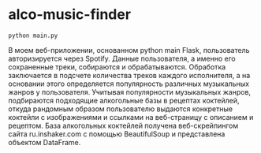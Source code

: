 # alco-music-finder

```
python main.py
```

В моем веб-приложении, основанном python main Flask, пользователь авторизируется через Spotify. Данные пользователя, а именно его сохраненные треки, собираются и обрабатываются. Обработка заключается в подсчете количества треков каждого исполнителя, а на основании этого определяется популярность различных музыкальных жанров у пользователя. Учитывая популярности музыкальных жанров, подбираются подходящие алкогольные базы в рецептах коктейлей, откуда рандомным образом пользователю выдаются конкретные коктейли с изображениями и ссылками на веб-страницу с описанием и рецептом. База алкогольных коктейлей получена веб-скрейпингом сайта ru.inshaker.com с помощью BeautifulSoup и представлена объектом DataFrame.
